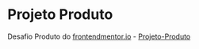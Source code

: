 # Projeto Produto
 Desafio Produto do [frontendmentor.io](https://www.frontendmentor.io/) - [Projeto-Produto](https://luizfelipe0413.github.io/Projeto-Produto/)
